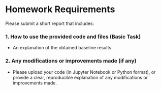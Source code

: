# Homework Requirements
Please submit a short report that includes: 

### 1. How to use the provided code and files (Basic Task)
- An explanation of the obtained baseline results

### 2. Any modifications or improvements made (if any)
  
- Please upload your code (in Jupyter Notebook or Python format), or provide a clear, reproducible 
explanation of any modifications or improvements made.
